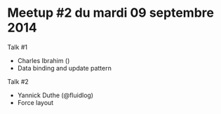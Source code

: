 Meetup #2 du mardi 09 septembre 2014
============

Talk #1 
- Charles Ibrahim ()
- Data binding and update pattern

Talk #2
- Yannick Duthe (@fluidlog)
- Force layout
